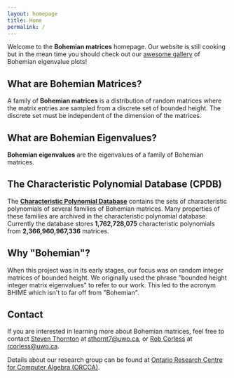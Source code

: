 ```yaml
---
layout: homepage
title: Home
permalink: /
---
```


Welcome to the __Bohemian matrices__ homepage. Our website is still cooking but in the mean time you should check out our <a href="{{ '/gallery' | prepend: site.baseurl | prepend: site.url }}">awesome gallery</a> of Bohemian eigenvalue plots!

## What are Bohemian Matrices?
A family of __Bohemian matrices__ is a distribution of random matrices where the matrix entries are sampled from a discrete set of bounded height. The discrete set must be independent of the dimension of the matrices.

## What are Bohemian Eigenvalues?
__Bohemian eigenvalues__ are the eigenvalues of a family of Bohemian matrices.

## The Characteristic Polynomial Database (CPDB)
The [__Characteristic Polynomial Database__](CPDB) contains the sets of characteristic polynomials of several families of Bohemian matrices. Many properties of these families are archived in the characteristic polynomial database. Currently the database stores __1,762,728,075__ characteristic polynomials from __2,366,960,967,336__ matrices.

## Why "Bohemian"?
When this project was in its early stages, our focus was on random integer matrices of bounded height. We originally used the phrase "bounded height integer matrix eigenvalues" to refer to our work. This led to the acronym BHIME which isn't to far off from "Bohemian".

## Contact
If you are interested in learning more about Bohemian matrices, feel free to contact <a href="http://steventhornton.ca" target="_blank">Steven Thornton</a> at <a href="mailto:sthornt7@uwo.ca">sthornt7@uwo.ca</a>, or <a href="http://www.apmaths.uwo.ca/~rcorless/" target="_blank">Rob Corless</a> at <a href="mailto:rcorless@uwo.ca">rcorless@uwo.ca</a>.

Details about our research group can be found at <a href="http://www.orcca.on.ca/" target="_blank">Ontario Research Centre for Computer Algebra (ORCCA)</a>.
